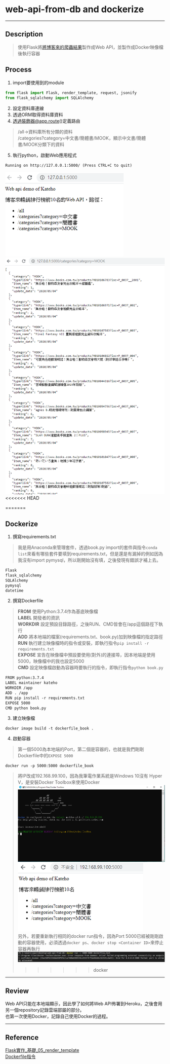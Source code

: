 # web-api-from-db and dockerize
----	
## Description	
> 使用Flask將[將博客來的爬蟲結果](https://github.com/chewingho/web-crawler-hot-item-of-books)製作成Web API，並製作成Docker映像檔後執行容器

## Process
1. import要使用到的module
```python	
from flask import Flask, render_template, request, jsonify
from flask_sqlalchemy import SQLAlchemy
```
2. 設定資料庫連線
3. 透過ORM取得資料庫資料
4. 透過裝飾器@app.route()定義路由
> /all->資料庫所有分類的資料  
> /categories?category=中文書/簡體書/MOOK，顯示中文書/簡體書/MOOK分類下的資料
5. 執行python，啟動Web應用程式
```
Running on http://127.0.0.1:5000/ (Press CTRL+C to quit)
```  
  ![首頁](https://github.com/chewingho/web-api-from-db/blob/master/readme%E5%9C%96%E7%89%87/homepage.PNG)  
  ![MOOK分類](https://github.com/chewingho/web-api-from-db/blob/master/readme%E5%9C%96%E7%89%87/MOOK%E5%88%86%E9%A1%9E.PNG)
<<<<<<< HEAD


=======
## Dockerize  
1. 撰寫requirements.txt    
> 我是用Anaconda來管理套件，透過book.py import的套件與指令```conda list```來看有哪些套件要填到requirements.txt，但是還是有漏掉的例如因為我沒有import pymysql，所以剛開始沒有填，之後發現有錯誤才補上去。
```
Flask
flask_sqlalchemy
SQLAlchemy
pymysql
datetime
```
2. 撰寫Dockerfile 
> **FROM** 使用Python:3.7.4作為基底映像檔  
> **LABEL** 開發者的資訊  
> **WORKDIR** 設定預設目錄路徑，之後RUN、CMD皆會在/app這個路徑下執行  
> **ADD** 將本地端的檔案(requirements.txt、book.py)加到映像檔的指定路徑  
> **RUN** 執行建立映像檔時的指令或安裝，即執行指令```pip install -r requirements.txt```  
> **EXPOSE** 宣告在映像檔中預設要使用(對外)的連接埠，因本地端是使用5000，映像檔中的我也設定5000  
> **CMD**  設定映像檔啟動為容器時要執行的指令，即執行指令```python book.py```  
```
FROM python:3.7.4
LABEL maintainer kateho
WORKDIR /app
ADD . /app
RUN pip install -r requirements.txt
EXPOSE 5000
CMD python book.py
```  
3. 建立映像檔  
```
docker image build -t dockerfile_book .
```  
4. 啟動容器  
> 第一個5000為本地端的Port，第二個是容器的，也就是我們剛剛Dockerfile中的```EXPOSE 5000```  
```
docker run -p 5000:5000 dockerfile_book
```  
> 將IP改成192.168.99.100，因為我筆電作業系統是Windows 10沒有 Hyper V，是安裝Docker Toolbox來使用Docker  
![Docker Toolbox](https://github.com/chewingho/web-api-from-db/blob/docker/readme%E5%9C%96%E7%89%87/Docker%20Toolbox.png)  
![Docker IP](https://github.com/chewingho/web-api-from-db/blob/docker/readme%E5%9C%96%E7%89%87/Docker%20IP.PNG)  
> 另外，若要重新執行相同的docker run指令，因為Port 5000已經被剛剛啟動的容器使用，必須透過```docker ps```、```docker stop <Container ID>```來停止容器再執行
![docker run 失敗](https://github.com/chewingho/web-api-from-db/blob/docker/readme%E5%9C%96%E7%89%87/docker%20run%20%E5%A4%B1%E6%95%97.png)  
>>>>>>> docker

----
## Review ##  
  Web API只能在本地端顯示，因此學了如何將Web API佈署到Heroku，之後會用另一個repository記錄雲端部屬的部分。  
  也第一次使用Docker，記錄自己使用Docker的過程。  

----	
## Reference
[Flask實作_基礎_05_render_template](https://hackmd.io/@shaoeChen/HJkOuSagf?type=view)  
[Dockerfile指令](https://www.jinnsblog.com/2018/12/docker-dockerfile-guide.html)  

